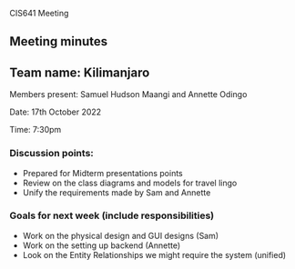 CIS641 Meeting
## Meeting minutes
## Team name: Kilimanjaro

Members present: Samuel Hudson Maangi and Annette Odingo

Date: 17th October 2022

Time: 7:30pm

### Discussion points:

- Prepared for Midterm presentations points
- Review on the class diagrams and models for travel lingo
- Unify the requirements made by Sam and Annette

### Goals for next week (include responsibilities)
- Work on the physical design and GUI designs (Sam)
- Work on the setting up backend (Annette)
- Look on the Entity Relationships we might require the system (unified)
